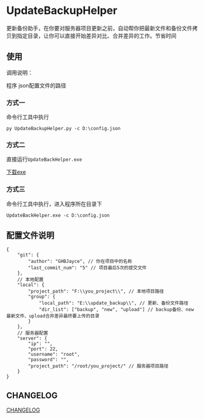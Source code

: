 # UpdateBackupHelper

更新备份助手，在你要对服务器项目更新之前，自动帮你把最新文件和备份文件拷贝到指定目录，让你可以直接开始差异对比、合并差异的工作。节省时间

## 使用

调用说明：

程序 json配置文件的路径


### 方式一

命令行工具中执行

```shell
py UpdateBackupHelper.py -c D:\config.json
```


### 方式二

直接运行`UpdateBackHelper.exe`

[下载exe](https://github.com/GHBJayce/UpdateBackHelper/releases)


### 方式三

命令行工具中执行，进入程序所在目录下

```shell
UpdateBackHelper.exe -c D:\config.json
```


## 配置文件说明
```
{
    "git": {
        "author": "GHBJayce", // 你在项目中的名称
        "last_commit_num": "5" // 项目最后5次的提交文件
    },
    // 本地配置
    "local": {
        "project_path": "F:\\you_project\\", // 本地项目路径
        "group": {
            "local_path": "E:\\update_backup\\", // 更新、备份文件路径
            "dir_list": ["backup", "new", "upload"] // backup备份、new最新文件、upload合并差异最终要上传的目录
        }
    },
    // 服务器配置
    "server": {
        "ip": "",
        "port": 22,
        "username": "root",
        "password": "",
        "project_path": "/root/you_project/" // 服务器项目路径
    }
}
```

## CHANGELOG

[CHANGELOG](./CHANGELOG.md)